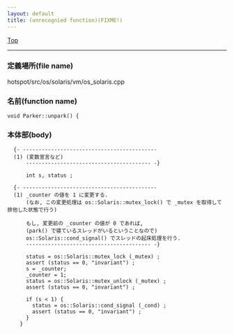 ```yaml
---
layout: default
title: (unrecognied function)(FIXME!)
---
```

[Top](../index.html)

--- 
### 定義場所(file name)
hotspot/src/os/solaris/vm/os_solaris.cpp

### 名前(function name)
```
void Parker::unpark() {
```

### 本体部(body)
```
  {- -------------------------------------------
  (1) (変数宣言など)
      ---------------------------------------- -}

	  int s, status ;

  {- -------------------------------------------
  (1) _counter の値を 1 に変更する.
      (なお, この変更処理は os::Solaris::mutex_lock() で _mutex を取得して排他した状態で行う)
  
      もし, 変更前の _counter の値が 0 であれば, 
      (park() で寝ているスレッドがいるということなので)
      os::Solaris::cond_signal() でスレッドの起床処理を行う.
      ---------------------------------------- -}

	  status = os::Solaris::mutex_lock (_mutex) ;
	  assert (status == 0, "invariant") ;
	  s = _counter;
	  _counter = 1;
	  status = os::Solaris::mutex_unlock (_mutex) ;
	  assert (status == 0, "invariant") ;
	
	  if (s < 1) {
	    status = os::Solaris::cond_signal (_cond) ;
	    assert (status == 0, "invariant") ;
	  }
	}
	
```



